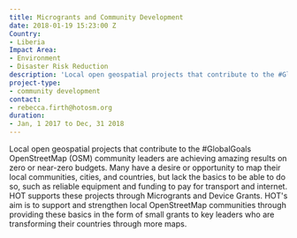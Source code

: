 ```yaml
---
title: Microgrants and Community Development
date: 2018-01-19 15:23:00 Z
Country:
- Liberia
Impact Area:
- Environment
- Disaster Risk Reduction
description: 'Local open geospatial projects that contribute to the #GlobalGoals'
project-type:
- community development
contact:
- rebecca.firth@hotosm.org
duration:
- Jan, 1 2017 to Dec, 31 2018
---
```


Local open geospatial projects that contribute to the #GlobalGoals
OpenStreetMap (OSM) community leaders are achieving amazing results on zero or near-zero budgets. Many have a desire or opportunity to map their local communities, cities, and countries, but lack the basics to be able to do so, such as reliable equipment and funding to pay for transport and internet. HOT supports these projects through Microgrants and Device Grants. HOT's aim is to support and strengthen local OpenStreetMap communities through providing these basics in the form of small grants to key leaders who are transforming their countries through more maps.

